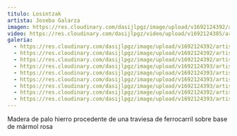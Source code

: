 ```yaml
---
titulo: Losintzak
artista: Joseba Galarza
imagen: https://res.cloudinary.com/dasijlpgz/image/upload/v1692124392/artistas/Joseba%20Galarza/Losintzak/P1060231.jpg
video: https://res.cloudinary.com/dasijlpgz/video/upload/v1692124385/artistas/Joseba%20Galarza/Losintzak/Sin_t%C3%ADtulo_1-1.mp4
galeria:
  - https://res.cloudinary.com/dasijlpgz/image/upload/v1692124392/artistas/Joseba%20Galarza/Losintzak/P1060231.jpg
  - https://res.cloudinary.com/dasijlpgz/image/upload/v1692124392/artistas/Joseba%20Galarza/Losintzak/P1060232.jpg
  - https://res.cloudinary.com/dasijlpgz/image/upload/v1692124392/artistas/Joseba%20Galarza/Losintzak/P1060235.jpg
  - https://res.cloudinary.com/dasijlpgz/image/upload/v1692124393/artistas/Joseba%20Galarza/Losintzak/P1060241.jpg
  - https://res.cloudinary.com/dasijlpgz/image/upload/v1692124393/artistas/Joseba%20Galarza/Losintzak/P1060238.jpg
  - https://res.cloudinary.com/dasijlpgz/image/upload/v1692124393/artistas/Joseba%20Galarza/Losintzak/P1060244.jpg
  - https://res.cloudinary.com/dasijlpgz/image/upload/v1692124393/artistas/Joseba%20Galarza/Losintzak/P1060242.jpg
  - https://res.cloudinary.com/dasijlpgz/image/upload/v1692124392/artistas/Joseba%20Galarza/Losintzak/P1060239.jpg
  - https://res.cloudinary.com/dasijlpgz/image/upload/v1692124393/artistas/Joseba%20Galarza/Losintzak/P1060240.jpg
---
```

M﻿adera de palo hierro procedente de una traviesa de ferrocarril sobre base de mármol rosa